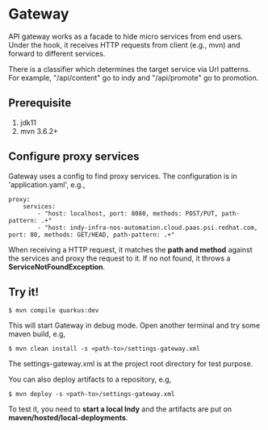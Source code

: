 # Gateway
API gateway works as a facade to hide micro services from end users.
Under the hook, it receives HTTP requests from client (e.g., mvn) and
forward to different services.

There is a classifier which determines the target service via Url
patterns. For example, "/api/content" go to indy and "/api/promote"
go to promotion.

## Prerequisite
1. jdk11
2. mvn 3.6.2+

## Configure proxy services

Gateway uses a config to find proxy services. The configuration is in
'application.yaml', e.g.,

```
proxy:
    services:
        - "host: localhost, port: 8080, methods: POST/PUT, path-pattern: .+"
        - "host: indy-infra-nos-automation.cloud.paas.psi.redhat.com, port: 80, methods: GET/HEAD, path-pattern: .+"
```

When receiving a HTTP request, it matches the **path and method**
against the services and proxy the request to it. If no not found,
it throws a **ServiceNotFoundException**.

## Try it!
```$ mvn compile quarkus:dev```

This will start Gateway in debug mode. Open another terminal and try
some maven build, e.g,

```$ mvn clean install -s <path-to>/settings-gateway.xml```

The settings-gateway.xml is at the project root directory for test
purpose.

You can also deploy artifacts to a repository, e.g,

```$ mvn deploy -s <path-to>/settings-gateway.xml```

To test it, you need to **start a local Indy** and the artifacts are put on
**maven/hosted/local-deployments**.
